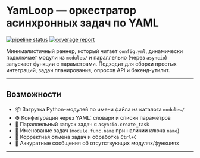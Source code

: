 # YamLoop — оркестратор асинхронных задач по YAML

<!-- Badges (опционально, замените <group>/<project> своими) -->
[![pipeline status](https://gitlab.com/<group>/<project>/badges/main/pipeline.svg)](https://gitlab.com/<group>/<project>/-/pipelines)
[![coverage report](https://gitlab.com/<group>/<project>/badges/main/coverage.svg)](https://gitlab.com/<group>/<project>/-/graphs/master/charts)

Минималистичный раннер, который читает `config.yml`, динамически подключает модули из `modules/` и параллельно (через `asyncio`) запускает функции с параметрами. Подходит для сборки простых интеграций, задач планирования, опросов API и бэкенд-утилит.

---

## Возможности

- 📦 Загрузка Python-модулей по имени файла из каталога `modules/`
- ⚙️ Конфигурация через YAML: словари и списки параметров
- 🧵 Параллельный запуск задач с `asyncio.create_task`
- 🪪 Именование задач (`module.func.name` при наличии ключа `name`)
- 🧯 Корректная отмена задач и обработка `Ctrl+C`
- 🔎 Аккуратные сообщения об отсутствующих модулях/функциях

---
